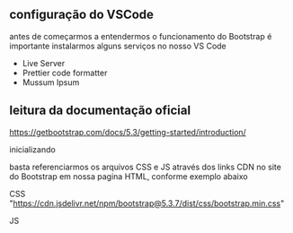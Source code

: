 ## configuração do VSCode

antes de começarmos a entendermos o funcionamento do Bootstrap é importante instalarmos alguns serviços no nosso VS Code

- Live Server
- Prettier code formatter
- Mussum Ipsum

## leitura da documentação oficial

https://getbootstrap.com/docs/5.3/getting-started/introduction/


inicializando 

basta referenciarmos os arquivos CSS e JS através dos links CDN no site do Bootstrap em nossa pagina HTML, conforme exemplo abaixo


CSS
"https://cdn.jsdelivr.net/npm/bootstrap@5.3.7/dist/css/bootstrap.min.css"


JS
    <script src="https://cdn.jsdelivr.net/npm/bootstrap@5.3.7/dist/js/bootstrap.bundle.min.js"></script>
    